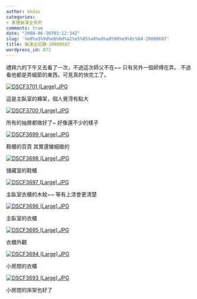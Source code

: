 ```yaml
---
author: kkdai
categories:
- 家裡裝潢全系列
comments: true
date: "2008-06-10T03:12:34Z"
slug: '%e8%a3%9d%e6%bd%a2%e5%85%a8%e8%a8%98%e9%8c%84-20080607'
title: 裝潢全記錄-20080607
wordpress_id: 872
---
```


禮拜六的下午又去看了一次，不過這次師父不在~~ 只有另外一個師傅在弄。 不過看他都是弄細節的東西，可見真的快完工了。

[![DSCF3701 (Large).JPG](http://farm4.static.flickr.com/3153/2564726395_f58d7df1f1.jpg)](http://www.flickr.com/photos/27643002@N00/2564726395/)

這是主臥室的褲架，個人覺淂有點大


<!--more-->
 

[![DSCF3700 (Large).JPG](http://farm4.static.flickr.com/3028/2565550048_4227232870.jpg)](http://www.flickr.com/photos/27643002@N00/2565550048/)

所有的抽屜都做好了~ 好像還不少的樣子

[![DSCF3699 (Large).JPG](http://farm4.static.flickr.com/3022/2564725805_33917cd9e3.jpg)](http://www.flickr.com/photos/27643002@N00/2564725805/)

鞋櫃的百頁 其實還蠻細緻的

[![DSCF3698 (Large).JPG](http://farm4.static.flickr.com/3160/2564725533_3a7a57e214.jpg)](http://www.flickr.com/photos/27643002@N00/2564725533/)

儲藏室的鞋櫃

[![DSCF3697 (Large).JPG](http://farm3.static.flickr.com/2075/2564725293_3c761e5b81.jpg)](http://www.flickr.com/photos/27643002@N00/2564725293/)

主臥室衣櫃的木紋~~ 等有上漆會更清楚

[![DSCF3696 (Large).JPG](http://farm4.static.flickr.com/3157/2564724981_412bbabb77.jpg)](http://www.flickr.com/photos/27643002@N00/2564724981/)

主臥室的衣櫃

[![DSCF3695 (Large).JPG](http://farm4.static.flickr.com/3118/2565548714_374c455806.jpg)](http://www.flickr.com/photos/27643002@N00/2565548714/)

衣櫃外觀

[![DSCF3694 (Large).JPG](http://farm4.static.flickr.com/3178/2565548322_05e7f13d6e.jpg)](http://www.flickr.com/photos/27643002@N00/2565548322/)

小房間的衣櫃

[![DSCF3693 (Large).JPG](http://farm4.static.flickr.com/3126/2564724087_37b00d5a50.jpg)](http://www.flickr.com/photos/27643002@N00/2564724087/)

小房間的床架也好了
